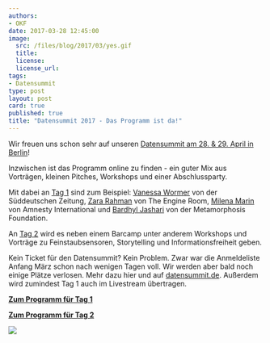 ```yaml
---
authors: 
- OKF
date: 2017-03-28 12:45:00
image:
  src: /files/blog/2017/03/yes.gif
  title: 
  license:
  license_url:
tags:
- Datensummit
type: post 
layout: post 
card: true
published: true
title: "Datensummit 2017 - Das Programm ist da!" 
---
```


Wir freuen uns schon sehr auf unseren [Datensummit am 28. & 29. April in Berlin](https://datensummit.de/)!
 
Inzwischen ist das Programm online zu finden - ein guter Mix aus Vorträgen, kleinen Pitches, Workshops und einer Abschlussparty. 

Mit dabei an [Tag 1](https://datensummit.de/tag_eins/) sind zum Beispiel: [Vanessa Wormer](https://datensummit.de/speaker/vanessa) von der Süddeutschen Zeitung, [Zara Rahman](https://datensummit.de/speaker/zara) von The Engine Room, [Milena Marin](https://datensummit.de/speaker/milena) von Amnesty International und [Bardhyl Jashari](https://datensummit.de/speaker/bardhyl) von der Metamorphosis Foundation. 

An [Tag 2](https://datensummit.de/tag_zwei/) wird es neben einem Barcamp unter anderem Workshops und Vorträge zu Feinstaubsensoren, Storytelling und Informationsfreiheit geben.

Kein Ticket für den Datensummit? Kein Problem. Zwar war die Anmeldeliste Anfang März schon nach wenigen Tagen voll. Wir werden aber bald noch einige Plätze verlosen. Mehr dazu hier und auf [datensummit.de](https://datensummit.de/). Außerdem wird zumindest Tag 1 auch im Livestream übertragen.

**[Zum Programm für Tag 1](https://datensummit.de/tag_eins/)**

**[Zum Programm für Tag 2](https://datensummit.de/tag_zwei/)**

<img src="https://datensummit.de/static/img/dance.gif">
